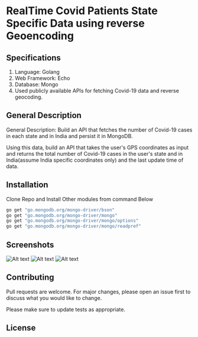 # RealTime Covid Patients State Specific Data using reverse Geoencoding 

## Specifications
1. Language: Golang
2. Web Framework: Echo
3. Database: Mongo 
4. Used publicly available APIs for fetching Covid-19 data and reverse geocoding.


## General Description

General Description:
Build an API that fetches the number of Covid-19 cases in each state and in India
and persist it in MongoDB.


Using this data, build an API that takes the user's GPS coordinates as input and
returns the total number of Covid-19 cases in the user's state and in
India(assume India specific coordinates only) and the last update time of data.


## Installation
Clone Repo and Install Other modules from command Below

```python
go get "go.mongodb.org/mongo-driver/bson"
go get "go.mongodb.org/mongo-driver/mongo"
go get "go.mongodb.org/mongo-driver/mongo/options"
go get "go.mongodb.org/mongo-driver/mongo/readpref"

```
## Screenshots

![Alt text](/goProject/images/china.png?raw=true "Outside India Coordinates")
![Alt text](/goProject/images/haryana.png?raw=true "Default Coordinates")
![Alt text](/goProject/images/up.png?raw=true "Coordinates Input Manually")


## Contributing
Pull requests are welcome. For major changes, please open an issue first to discuss what you would like to change.

Please make sure to update tests as appropriate.

## License
